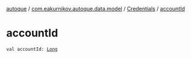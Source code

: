 [autoque](../../index.md) / [com.eakurnikov.autoque.data.model](../index.md) / [Credentials](index.md) / [accountId](./account-id.md)

# accountId

`val accountId: `[`Long`](https://kotlinlang.org/api/latest/jvm/stdlib/kotlin/-long/index.html)